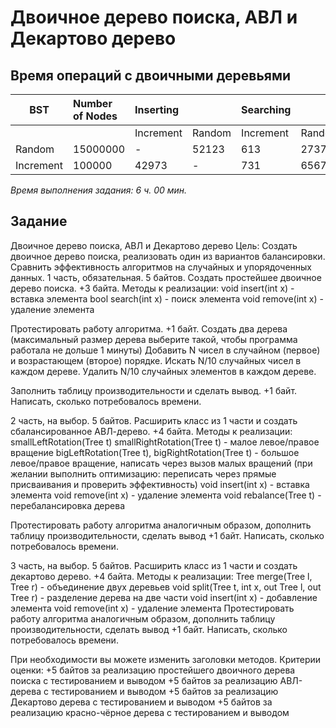 # Двоичное дерево поиска, АВЛ и Декартово дерево

## Время операций с двоичными деревьями

| BST       | Number of Nodes | Inserting |        | Searching |        | Removing  |        |
| --------- | :-------------- | :-------- | :----- | :-------- | :----- | :-------- | :----- |
|           |                 | Increment | Random | Increment | Random | Increment | Random |
| Random    | 15000000        | -         | 52123  | 613       | 2737   | 568       | 2864   |
| Increment | 100000          | 42973     | -      | 731       | 6567   | 363       | 6265   |

_Время выполнения задания: 6 ч. 00 мин._

## Задание

Двоичное дерево поиска, АВЛ и Декартово дерево
Цель: Создать двоичное дерево поиска, реализовать один из вариантов балансировки.
Сравнить эффективность алгоритмов на случайных и упорядоченных данных.
1 часть, обязательная. 5 байтов.
Создать простейшее двоичное дерево поиска. +3 байта.
Методы к реализации:
void insert(int x) - вставка элемента
bool search(int x) - поиск элемента
void remove(int x) - удаление элемента

Протестировать работу алгоритма. +1 байт.
Создать два дерева (максимальный размер дерева выберите такой, чтобы программа работала не дольше 1 минуты)
Добавить N чисел в случайном (первое) и возрастающем (второе) порядке.
Искать N/10 случайных чисел в каждом дереве.
Удалить N/10 случайных элементов в каждом дереве.

Заполнить таблицу производительности и сделать вывод. +1 байт.
Написать, сколько потребовалось времени.

2 часть, на выбор. 5 байтов.
Расширить класс из 1 части и создать сбалансированное АВЛ-дерево. +4 байта.
Методы к реализации:
smallLeftRotation(Tree t) smallRightRotation(Tree t) - малое левое/правое вращение
bigLeftRotation(Tree t), bigRightRotation(Tree t) - большое левое/правое вращение, написать через вызов малых вращений
(при желании выполнить оптимизацию: переписать через прямые присваивания и проверить эффективность)
void insert(int x) - вставка элемента
void remove(int x) - удаление элемента
void rebalance(Tree t) - перебалансировка дерева

Протестировать работу алгоритма аналогичным образом,
дополнить таблицу производительности, сделать вывод +1 байт.
Написать, сколько потребовалось времени.

3 часть, на выбор. 5 байтов.
Расширить класс из 1 части и создать декартово дерево. +4 байта.
Методы к реализации:
Tree merge(Tree l, Tree r) - объединение двух деревьев
void split(Tree t, int x, out Tree l, out Tree r) - разделение дерева на две части
void insert(int x) - добавление элемента
void remove(int x) - удаление элемента
Протестировать работу алгоритма аналогичным образом,
дополнить таблицу производительности, сделать вывод +1 байт.
Написать, сколько потребовалось времени.

При необходимости вы можете изменить заголовки методов.
Критерии оценки: +5 байтов за реализацию простейшего двоичного дерева поиска с тестированием и выводом
+5 байтов за реализацию АВЛ-дерева с тестированием и выводом
+5 байтов за реализацию Декартово дерева с тестированием и выводом
+5 байтов за реализацию красно-чёрное дерева с тестированием и выводом
